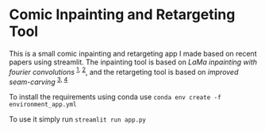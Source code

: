 # Comic Inpainting and Retargeting Tool

This is a small comic inpainting and retargeting app I made based on recent papers using streamlit.
The inpainting tool is based on _LaMa inpainting with fourier convolutions_ <sup>[1](https://arxiv.org/abs/2109.07161), [2](https://github.com/saic-mdal/lama)</sup>, and the retargeting tool is based on _improved seam-carving_ <sup>[3](http://www.eng.tau.ac.il/~avidan/papers/vidret.pdf), [4](https://github.com/andrewdcampbell/seam-carving)</sup>


To install the requirements using conda use ```conda env create -f environment_app.yml```

To use it simply run ```streamlit run app.py```

